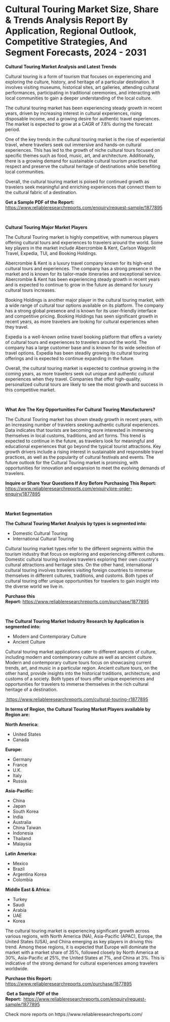 <p><h1>Cultural Touring Market Size, Share & Trends Analysis Report By Application, Regional Outlook, Competitive Strategies, And Segment Forecasts, 2024 - 2031</h1></p><p><strong>Cultural Touring Market Analysis and Latest Trends</strong></p>
<p><p>Cultural touring is a form of tourism that focuses on experiencing and exploring the culture, history, and heritage of a particular destination. It involves visiting museums, historical sites, art galleries, attending cultural performances, participating in traditional ceremonies, and interacting with local communities to gain a deeper understanding of the local culture.</p><p>The cultural touring market has been experiencing steady growth in recent years, driven by increasing interest in cultural experiences, rising disposable income, and a growing desire for authentic travel experiences. The market is expected to grow at a CAGR of 7.8% during the forecast period.</p><p>One of the key trends in the cultural touring market is the rise of experiential travel, where travelers seek out immersive and hands-on cultural experiences. This has led to the growth of niche cultural tours focused on specific themes such as food, music, art, and architecture. Additionally, there is a growing demand for sustainable cultural tourism practices that respect and preserve the cultural heritage of destinations while benefiting local communities.</p><p>Overall, the cultural touring market is poised for continued growth as travelers seek meaningful and enriching experiences that connect them to the cultural fabric of a destination.</p></p>
<p><strong>Get a Sample PDF of the Report:&nbsp;</strong> <a href="https://www.reliableresearchreports.com/enquiry/request-sample/1877895">https://www.reliableresearchreports.com/enquiry/request-sample/1877895</a></p>
<p>&nbsp;</p>
<p><strong>Cultural Touring Major Market Players</strong></p>
<p><p>The Cultural Touring market is highly competitive, with numerous players offering cultural tours and experiences to travelers around the world. Some key players in the market include Abercrombie & Kent, Carlson Wagonlit Travel, Expedia, TUI, and Booking Holdings.</p><p>Abercrombie & Kent is a luxury travel company known for its high-end cultural tours and experiences. The company has a strong presence in the market and is known for its tailor-made itineraries and exceptional service. Abercrombie & Kent has been experiencing steady growth in recent years and is expected to continue to grow in the future as demand for luxury cultural tours increases.</p><p>Booking Holdings is another major player in the cultural touring market, with a wide range of cultural tour options available on its platform. The company has a strong global presence and is known for its user-friendly interface and competitive pricing. Booking Holdings has seen significant growth in recent years, as more travelers are looking for cultural experiences when they travel.</p><p>Expedia is a well-known online travel booking platform that offers a variety of cultural tours and experiences to travelers around the world. The company has a large customer base and is known for its wide selection of travel options. Expedia has been steadily growing its cultural touring offerings and is expected to continue expanding in the future.</p><p>Overall, the cultural touring market is expected to continue growing in the coming years, as more travelers seek out unique and authentic cultural experiences when they travel. Companies that offer high-quality, personalized cultural tours are likely to see the most growth and success in this competitive market.</p></p>
<p>&nbsp;</p>
<p><strong>What Are The Key Opportunities For Cultural Touring Manufacturers?</strong></p>
<p><p>The Cultural Touring market has shown steady growth in recent years, with an increasing number of travelers seeking authentic cultural experiences. Data indicates that tourists are becoming more interested in immersing themselves in local customs, traditions, and art forms. This trend is expected to continue in the future, as travelers look for meaningful and educational experiences that go beyond the typical tourist attractions. Key growth drivers include a rising interest in sustainable and responsible travel practices, as well as the popularity of cultural festivals and events. The future outlook for the Cultural Touring market is promising, with opportunities for innovation and expansion to meet the evolving demands of travelers.</p></p>
<p><strong>Inquire or Share Your Questions If Any Before Purchasing This Report:</strong> <a href="https://www.reliableresearchreports.com/enquiry/pre-order-enquiry/1877895">https://www.reliableresearchreports.com/enquiry/pre-order-enquiry/1877895</a></p>
<p>&nbsp;</p>
<p><strong>Market Segmentation</strong></p>
<p><strong>The Cultural Touring Market Analysis by types is segmented into:</strong></p>
<p><ul><li>Domestic Cultural Touring</li><li>International Cultural Touring</li></ul></p>
<p><p>Cultural touring market types refer to the different segments within the tourism industry that focus on exploring and experiencing different cultures. Domestic cultural touring involves travelers exploring their own country's cultural attractions and heritage sites. On the other hand, international cultural touring involves travelers visiting foreign countries to immerse themselves in different cultures, traditions, and customs. Both types of cultural touring offer unique opportunities for travelers to gain insight into the diverse world we live in.</p></p>
<p><strong>Purchase this Report:&nbsp;</strong><a href="https://www.reliableresearchreports.com/purchase/1877895">https://www.reliableresearchreports.com/purchase/1877895</a></p>
<p>&nbsp;</p>
<p><strong>The Cultural Touring Market Industry Research by Application is segmented into:</strong></p>
<p><ul><li>Modern and Contemporary Culture</li><li>Ancient Culture</li></ul></p>
<p><p>Cultural touring market applications cater to different aspects of culture, including modern and contemporary culture as well as ancient culture. Modern and contemporary culture tours focus on showcasing current trends, art, and music in a particular region. Ancient culture tours, on the other hand, provide insights into the historical traditions, architecture, and customs of a society. Both types of tours offer unique experiences and opportunities for travelers to immerse themselves in the rich cultural heritage of a destination.</p></p>
<p><a href="https://www.reliableresearchreports.com/cultural-touring-r1877895">&nbsp;https://www.reliableresearchreports.com/cultural-touring-r1877895</a></p>
<p><strong>In terms of Region, the Cultural Touring Market Players available by Region are:</strong></p>
<p>
    <p> <strong> North America: </strong>
        <ul>
            <li>United States</li>
            <li>Canada</li>
        </ul>
        </p> 
    <p> <strong> Europe: </strong>
        <ul>
            <li>Germany</li>
            <li>France</li>
            <li>U.K.</li>
            <li>Italy</li>
            <li>Russia</li>
        </ul>
        </p> 
    <p> <strong> Asia-Pacific: </strong>
        <ul>
            <li>China</li>
            <li>Japan</li>
            <li>South Korea</li>
            <li>India</li>
            <li>Australia</li>
            <li>China Taiwan</li>
            <li>Indonesia</li>
            <li>Thailand</li>
            <li>Malaysia</li>
        </ul>
        </p> 
    <p> <strong> Latin America: </strong>
        <ul>
            <li>Mexico</li>
            <li>Brazil</li>
            <li>Argentina Korea</li>
            <li>Colombia</li>
        </ul>
        </p> 
    <p> <strong> Middle East & Africa: </strong>
        <ul>
            <li>Turkey</li>
            <li>Saudi</li>
            <li>Arabia</li>
            <li>UAE</li>
            <li>Korea</li>
        </ul>
    </p>
    </p>
<p><p>The cultural touring market is experiencing significant growth across various regions, with North America (NA), Asia-Pacific (APAC), Europe, the United States (USA), and China emerging as key players in driving this trend. Among these regions, it is expected that Europe will dominate the market with a market share of 35%, followed closely by North America at 30%, Asia-Pacific at 25%, the United States at 7%, and China at 3%. This is indicative of the strong demand for cultural experiences among travelers worldwide.</p></p>
<p><strong>Purchase this Report: </strong><a href="https://www.reliableresearchreports.com/purchase/1877895">https://www.reliableresearchreports.com/purchase/1877895</a></p>
<p>&nbsp;<strong>Get a Sample PDF of the Report:&nbsp;&nbsp;</strong><a href="https://www.reliableresearchreports.com/enquiry/request-sample/1877895">https://www.reliableresearchreports.com/enquiry/request-sample/1877895</a></p>
<p><strong></strong></p>
<p>Check more reports on https://www.reliableresearchreports.com/</p>
